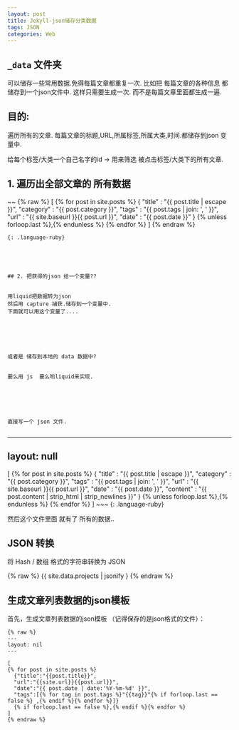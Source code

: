 ```yaml
---
layout: post
title: Jekyll-json储存分类数据
tags: JSON
categories: Web
---
```


## `_data` 文件夹
可以储存一些常用数据.免得每篇文章都重复一次.
比如把 每篇文章的各种信息 都储存到一个json文件中.
这样只需要生成一次. 而不是每篇文章里面都生成一遍.



## 目的:
遍历所有的文章.
每篇文章的标题,URL,所属标签,所属大类,时间.都储存到json 变量中.  

给每个标签/大类一个自己名字的id → 用来筛选 被点击标签/大类下的所有文章.




## 1. 遍历出全部文章的 所有数据


\~\~
{% raw %}
[
  {% for post in site.posts %}
	{
	  "title"    : "{{ post.title | escape }}",
	  "category" : "{{ post.category }}",
	  "tags"     : "{{ post.tags | join: ', ' }}",
	  "url"      : "{{ site.baseurl }}{{ post.url }}",
	  "date"     : "{{ post.date }}"
	} {% unless forloop.last %},{% endunless %}
  {% endfor %}
]
{% endraw %}
~~~
{: .language-ruby}





## 2. 把获得的json 给一个变量??


用liquid把数据转为json
然后用 capture 捕获.储存到一个变量中.
下面就可以用这个变量了....






或者是 储存到本地的 data 数据中? 


要么用 js  要么哟liquid来实现. 






直接写一个 json 文件. 


~~~
---
layout: null
---
[
  {% for post in site.posts %}
	{
	  "title"    : "{{ post.title | escape }}",
	  "category" : "{{ post.category }}",
	  "tags"     : "{{ post.tags | join: ', ' }}",
	  "url"      : "{{ site.baseurl }}{{ post.url }}",
	  "date"     : "{{ post.date }}",
	  "content"  : "{{ post.content | strip_html | strip_newlines }}"
	} {% unless forloop.last %},{% endunless %}
  {% endfor %}
]
\~\~\~
{: .language-ruby}




然后这个文件里面  就有了 所有的数据..








## JSON 转换
将 Hash / 数组 格式的字符串转换为 JSON

{% raw %}
{{ site.data.projects | jsonify }
{% endraw %}





## 生成文章列表数据的json模板
 
首先，生成文章列表数据的json模板
（记得保存的是json格式的文件）：

	{% raw %}
	---
	layout: nil
	---
	
	[
	{% for post in site.posts %}
	  {"title":"{{post.title}}", 
	  "url":"{{site.url}}{{post.url}}", 
	  "date":"{{ post.date | date:'%Y-%m-%d' }}", 
	  "tags":[{% for tag in post.tags %}"{{tag}}"{% if forloop.last == false %} ,{% endif %}{% endfor %}]}
	  {% if forloop.last == false %},{% endif %}{% endfor %}
	]
	{% endraw %}





